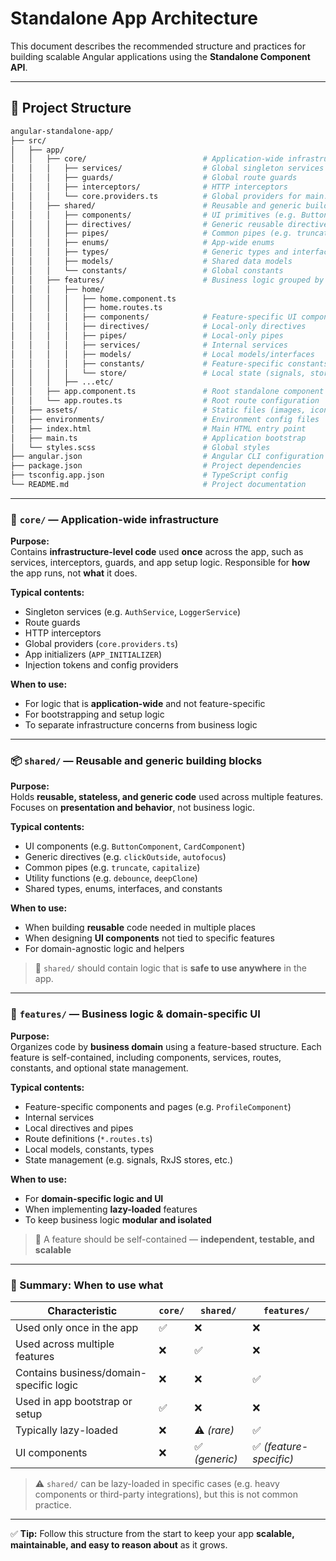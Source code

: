 # Standalone App Architecture

This document describes the recommended structure and practices for building scalable Angular applications using the **Standalone Component API**.

---

## 📁 Project Structure

```sh
angular-standalone-app/
├── src/
│   ├── app/
│   │   ├── core/                          # Application-wide infrastructure
│   │   │   ├── services/                  # Global singleton services (e.g. AuthService)
│   │   │   ├── guards/                    # Global route guards
│   │   │   ├── interceptors/              # HTTP interceptors
│   │   │   └── core.providers.ts          # Global providers for main.ts
│   │   ├── shared/                        # Reusable and generic building blocks
│   │   │   ├── components/                # UI primitives (e.g. Button, Card)
│   │   │   ├── directives/                # Generic reusable directives
│   │   │   ├── pipes/                     # Common pipes (e.g. truncate, capitalize)
│   │   │   ├── enums/                     # App-wide enums
│   │   │   ├── types/                     # Generic types and interfaces
│   │   │   ├── models/                    # Shared data models
│   │   │   └── constants/                 # Global constants
│   │   ├── features/                      # Business logic grouped by domain
│   │   │   ├── home/
│   │   │   │   ├── home.component.ts
│   │   │   │   ├── home.routes.ts
│   │   │   │   ├── components/            # Feature-specific UI components
│   │   │   │   ├── directives/            # Local-only directives
│   │   │   │   ├── pipes/                 # Local-only pipes
│   │   │   │   ├── services/              # Internal services
│   │   │   │   ├── models/                # Local models/interfaces
│   │   │   │   ├── constants/             # Feature-specific constants
│   │   │   │   └── store/                 # Local state (signals, stores, etc.)
│   │   │   ├── ...etc/
│   │   ├── app.component.ts               # Root standalone component
│   │   └── app.routes.ts                  # Root route configuration
│   ├── assets/                            # Static files (images, icons, etc.)
│   ├── environments/                      # Environment config files
│   ├── index.html                         # Main HTML entry point
│   ├── main.ts                            # Application bootstrap
│   └── styles.scss                        # Global styles
├── angular.json                           # Angular CLI configuration
├── package.json                           # Project dependencies
├── tsconfig.app.json                      # TypeScript config
└── README.md                              # Project documentation
```

---

### 🧱 `core/` — Application-wide infrastructure

**Purpose:**  
Contains **infrastructure-level code** used **once** across the app, such as services, interceptors, guards, and app setup logic. Responsible for **how** the app runs, not **what** it does.

**Typical contents:**
- Singleton services (e.g. `AuthService`, `LoggerService`)
- Route guards
- HTTP interceptors
- Global providers (`core.providers.ts`)
- App initializers (`APP_INITIALIZER`)
- Injection tokens and config providers

**When to use:**
- For logic that is **application-wide** and not feature-specific
- For bootstrapping and setup logic
- To separate infrastructure concerns from business logic

---

### 📦 `shared/` — Reusable and generic building blocks

**Purpose:**  
Holds **reusable, stateless, and generic code** used across multiple features. Focuses on **presentation and behavior**, not business logic.

**Typical contents:**
- UI components (e.g. `ButtonComponent`, `CardComponent`)
- Generic directives (e.g. `clickOutside`, `autofocus`)
- Common pipes (e.g. `truncate`, `capitalize`)
- Utility functions (e.g. `debounce`, `deepClone`)
- Shared types, enums, interfaces, and constants

**When to use:**
- When building **reusable** code needed in multiple places
- When designing **UI components** not tied to specific features
- For domain-agnostic logic and helpers

> 📌 `shared/` should contain logic that is **safe to use anywhere** in the app.

---

### 🧩 `features/` — Business logic & domain-specific UI

**Purpose:**  
Organizes code by **business domain** using a feature-based structure. Each feature is self-contained, including components, services, routes, constants, and optional state management.

**Typical contents:**
- Feature-specific components and pages (e.g. `ProfileComponent`)
- Internal services
- Local directives and pipes
- Route definitions (`*.routes.ts`)
- Local models, constants, types
- State management (e.g. signals, RxJS stores, etc.)

**When to use:**
- For **domain-specific logic and UI**
- When implementing **lazy-loaded** features
- To keep business logic **modular and isolated**

> 📌 A feature should be self-contained — **independent, testable, and scalable**

---

### 🚦 Summary: When to use what

| Characteristic                           | `core/`     | `shared/`           | `features/`                |
|-----------------------------------------|-------------|----------------------|-----------------------------|
| Used only once in the app               | ✅           | ❌                   | ❌                          |
| Used across multiple features           | ❌           | ✅                   | ❌                          |
| Contains business/domain-specific logic | ❌           | ❌                   | ✅                          |
| Used in app bootstrap or setup          | ✅           | ❌                   | ❌                          |
| Typically lazy-loaded                   | ❌           | ⚠️ *(rare)*          | ✅                          |
| UI components                           | ❌           | ✅ *(generic)*        | ✅ *(feature-specific)*     |

> ⚠️ `shared/` can be lazy-loaded in specific cases (e.g. heavy components or third-party integrations), but this is not common practice.

---

✅ **Tip:** Follow this structure from the start to keep your app **scalable, maintainable, and easy to reason about** as it grows.

